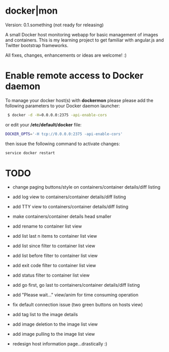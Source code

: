 docker|mon
==========

Version: 0.1.something (not ready for releasing)

A small Docker host monitoring webapp for basic management of images and containers. This is my learning project to get familiar with angular.js and Twitter 
bootstrap frameworks. 

All fixes, changes, enhancements or ideas are welcome! :)


Enable remote access to Docker daemon
=====================================

To manage your docker host(s) with **dockermon** please please add the following parameters to your Docker daemon launcher:

```bash
 $ docker -d -H=0.0.0.0:2375 -api-enable-cors
```

or edit your **/etc/default/docker** file:

```bash
DOCKER_OPTS='-H tcp://0.0.0.0:2375 -api-enable-cors'
```

then issue the following command to activate changes:
```bash
service docker restart
```

TODO
====

- change paging buttons/style on containers/container details/diff listing
- add log view to containers/container details/diff listing
- add TTY view to containers/container details/diff listing
- make containers/container details head smaller


- add rename to container list view
- add list last n items to container list view
- add list since filter to container list view 
- add list before filter to container list view 
- add exit code filter to container list view 
- add status filter to container list view
 
- add go first, go last to containers/container details/diff listing

- add "Please wait..." view/anim for time consuming operation 

- fix default connection issue (two green buttons on hosts view)

- add tag list to the image details
- add image deletion to the image list view
- add image pulling to the image list view 
- redesign host information page...drastically :)